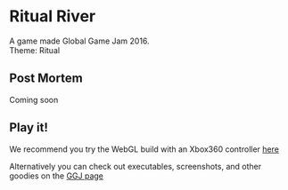 # Ritual River
A game made Global Game Jam 2016.  
Theme: Ritual

## Post Mortem
Coming soon

## Play it!
We recommend you try the WebGL build with an Xbox360 controller [here](http://sacred-seed-studio.github.io/Ritual-River/)

Alternatively you can check out executables, screenshots, and other goodies on the [GGJ page](http://globalgamejam.org/2016/games/ritual-river)



